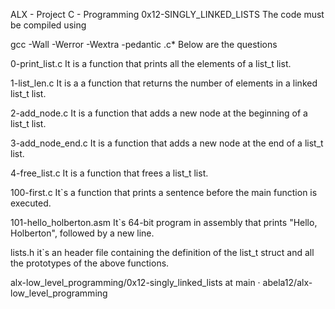 ALX - Project
C - Programming
0x12-SINGLY_LINKED_LISTS
The code must be compiled using

gcc -Wall -Werror -Wextra -pedantic .c*
Below are the questions

0-print_list.c
It is a function that prints all the elements of a list_t list.

1-list_len.c
It is a a function that returns the number of elements in a linked list_t list.

2-add_node.c
It is a function that adds a new node at the beginning of a list_t list.

3-add_node_end.c
It is a function that adds a new node at the end of a list_t list.

4-free_list.c
It is a function that frees a list_t list.

100-first.c
It`s a function that prints a sentence before the main function is executed.

101-hello_holberton.asm
It`s 64-bit program in assembly that prints "Hello, Holberton", followed by a new line.

lists.h
it`s an header file containing the definition of the list_t struct and all the prototypes of the above functions.

alx-low_level_programming/0x12-singly_linked_lists at main · abela12/alx-low_level_programming
